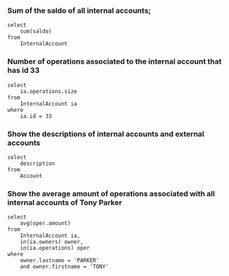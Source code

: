 ### Sum of the saldo of all internal accounts;
```jpaql
select 
    sum(saldo)
from 
    InternalAccount
```

### Number of operations associated to the internal account that has id 33
```jpaql
select 
    ia.operations.size 
from 
    InternalAccount ia 
where 
    ia.id = 33
```

### Show the descriptions of internal accounts and external accounts
```jpaql
select 
    description 
from 
    Account
```

### Show the average amount of operations associated with all internal accounts of Tony Parker
```jpaql
select 
    avg(oper.amount) 
from 
    InternalAccount ia, 
    in(ia.owners) owner, 
    in(ia.operations) oper 
where 
    owner.lastname = 'PARKER' 
    and owner.firstname = 'TONY'
```